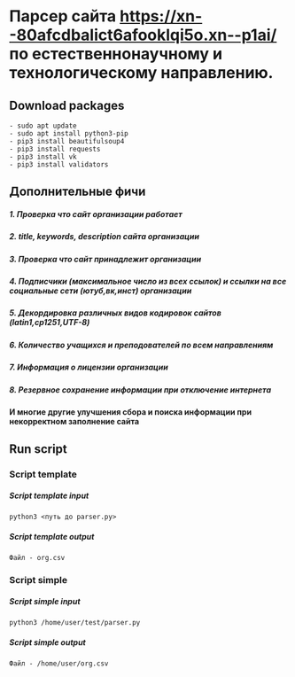 # Парсер сайта https://xn--80afcdbalict6afooklqi5o.xn--p1ai/ по естественнонаучному и технологическому направлению.
## Download packages
```
- sudo apt update
- sudo apt install python3-pip
- pip3 install beautifulsoup4
- pip3 install requests
- pip3 install vk
- pip3 install validators
```
## Дополнительные фичи
##### 1. Проверка что сайт организации работает
##### 2. title, keywords, description сайта организации
##### 3. Проверка что сайт принадлежит организации 
##### 4. Подписчики (максимальное число из всех ссылок) и ссылки на все социальные сети (ютуб,вк,инст) организации
##### 5. Декордировка различных видов кодировок сайтов (latin1,cp1251,UTF-8) 
##### 6. Количество учащихся и преподователей по всем направлениям 
##### 7. Информация о лицензии организации
##### 8. Резервное сохранение информации при отключение интернета  
#### И многие другие улучшения сбора и поиска информации при некорректном заполнение сайта
## Run script
### Script template
##### Script template input
```
python3 <путь до parser.py>
```
##### Script template output
```
Файл - org.csv
```

### Script simple
##### Script simple input
```
python3 /home/user/test/parser.py
```
##### Script simple output
```
Файл - /home/user/org.csv
```
